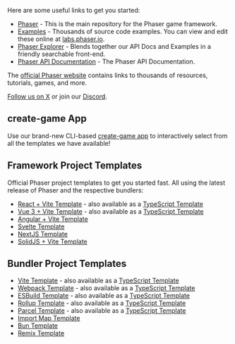 Here are some useful links to get you started:

* [Phaser](https://github.com/phaserjs/phaser) - This is the main repository for the Phaser game framework.
* [Examples](https://github.com/phaserjs/examples) - Thousands of source code examples. You can view and edit these online at [labs.phaser.io](https://labs.phaser.io).
* [Phaser Explorer](https://explorer.phaser.io) - Blends together our API Docs and Examples in a friendly searchable front-end.
* [Phaser API Documentation](https://newdocs.phaser.io) - The Phaser API Documentation.

The [official Phaser website](https://phaser.io) contains links to thousands of resources, tutorials, games, and more.

[Follow us on X](https://twitter.com/phaser_) or join our [Discord](https://discord.gg/phaser).

## create-game App

Use our brand-new CLI-based [create-game app](https://phaser.io/tutorials/create-game-app) to interactively select from all the templates we have available!

## Framework Project Templates

Official Phaser project templates to get you started fast. All using the latest release of Phaser and the respective bundlers:

* [React + Vite Template](https://github.com/phaserjs/template-react) - also available as a [TypeScript Template](https://github.com/phaserjs/template-react-ts)
* [Vue 3 + Vite Template](https://github.com/phaserjs/template-vue) - also available as a [TypeScript Template](https://github.com/phaserjs/template-vue-ts)
* [Angular + Vite Template](https://github.com/phaserjs/template-angular)
* [Svelte Template](https://github.com/phaserjs/template-svelte)
* [NextJS Template](https://github.com/phaserjs/template-nextjs)
* [SolidJS + Vite Template](https://github.com/phaserjs/template-solid)

## Bundler Project Templates

* [Vite Template](https://github.com/phaserjs/template-vite) - also available as a [TypeScript Template](https://github.com/phaserjs/template-vite-ts)
* [Webpack Template](https://github.com/phaserjs/template-webpack) - also available as a [TypeScript Template](https://github.com/phaserjs/template-webpack-ts)
* [ESBuild Template](https://github.com/phaserjs/template-esbuild) - also available as a [TypeScript Template](https://github.com/phaserjs/template-esbuild-ts)
* [Rollup Template](https://github.com/phaserjs/template-rollup) - also available as a [TypeScript Template](https://github.com/phaserjs/template-rollup-ts)
* [Parcel Template](https://github.com/phaserjs/template-parcel) - also available as a [TypeScript Template](https://github.com/phaserjs/template-parcel-ts)
* [Import Map Template](https://github.com/phaserjs/template-importmap)
* [Bun Template](https://github.com/phaserjs/template-bun)
* [Remix Template](https://github.com/phaserjs/template-remix)
